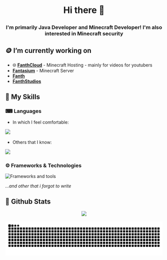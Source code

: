# <p align="center">Hi there 👋</p>
### <p align="center">I'm primarily Java Developer and Minecraft Developer! I'm also interested in Minecraft security</p>

## 🪙 I’m currently working on
- 🌐 [**FanthCloud**](https://cloud.fanth.pl) - Minecraft Hosting - mainly for videos for youtubers
- [**Fantasium**](https://fantasium.pl) - Minecraft Server
- [**Fanth**](https://fanth.pl)
- [**FanthStudios**](https://studios.fanth.pl)

## 🔨 My Skills
### ⌨ Languages
- In which I feel comfortable:

<img src="https://skillicons.dev/icons?i=java,typescript,javascript,rust,python&theme=dark">

- Others that I know:

<img src="https://skillicons.dev/icons?i=lua,html,css,cs&theme=dark">

### ⚙ Frameworks & Technologies
<img src="https://skillicons.dev/icons?i=gradle,maven,django,vue,nuxtjs,react,nextjs&theme=dark" alt="Frameworks and tools"/>

_...and other that i forgot to write_

## 📄 Github Stats

<div align="center">
  <p><img src="https://github-readme-stats.vercel.app/api?username=EpicPlayerA10&show_icons=true&theme=merko"/></p>
  <picture>
    <source media="(prefers-color-scheme: dark)" srcset="https://raw.githubusercontent.com/EpicPlayerA10/EpicPlayerA10/output/github-contribution-grid-snake-dark.svg" />
    <source media="(prefers-color-scheme: light)" srcset="https://raw.githubusercontent.com/EpicPlayerA10/EpicPlayerA10/output/github-contribution-grid-snake.svg" />
    <img alt="github-snake" src="https://raw.githubusercontent.com/EpicPlayerA10/EpicPlayerA10/output/github-contribution-grid-snake.svg" />
  </picture>
</div>
